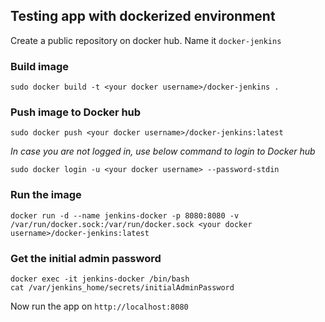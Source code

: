 ## Testing app with dockerized environment

Create a public repository on docker hub. Name it `docker-jenkins`

### Build image
```
sudo docker build -t <your docker username>/docker-jenkins .
```

### Push image to Docker hub
```
sudo docker push <your docker username>/docker-jenkins:latest
```

*In case you are not logged in, use below command to login to Docker hub*
```
sudo docker login -u <your docker username> --password-stdin
```

### Run the image
```
docker run -d --name jenkins-docker -p 8080:8080 -v /var/run/docker.sock:/var/run/docker.sock <your docker username>/docker-jenkins:latest
```

### Get the initial admin password
```
docker exec -it jenkins-docker /bin/bash
cat /var/jenkins_home/secrets/initialAdminPassword
```

Now run the app on `http://localhost:8080`